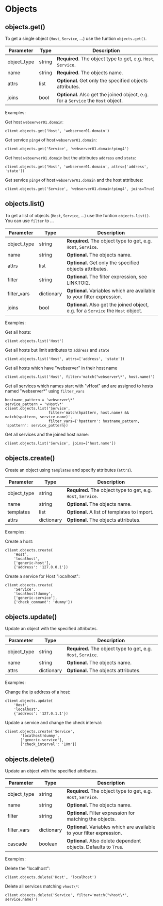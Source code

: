 # <a id="objects"></a> Objects

## <a id="objects-get"></a> objects.get()

To get a single object (`Host`, `Service`, ...) use the funtion `objects.get()`.

  Parameter      | Type      | Description
  ---------------|-----------|------------
  object\_type   | string    | **Required.** The object type to get, e.g. `Host`, `Service`.
  name           | string    | **Required.** The objects name.
  attrs          | list      | **Optional.** Get only the specified objects attributes.
  joins          | bool      | **Optional.** Also get the joined object, e.g. for a `Service` the `Host` object.

Examples:

Get host `webserver01.domain`:

    client.objects.get('Host', 'webserver01.domain')

Get service `ping4` of host `webserver01.domain`:

    client.objects.get('Service', 'webserver01.domain!ping4')

Get host `webserver01.domain` but the attributes `address` and `state`:

    client.objects.get('Host', 'webserver01.domain', attrs=['address', 'state'])

Get service `ping4` of host `webserver01.domain` and the host attributes:

    client.objects.get('Service', 'webserver01.domain!ping4', joins=True)

## <a id="objects-list"></a> objects.list()

To get a list of objects (`Host`, `Service`, ...) use the funtion `objects.list()`. You can use `filter` to ...

  Parameter     | Type       | Description
  --------------|------------|--------------
  object\_type  | string     | **Required.** The object type to get, e.g. `Host`, `Service`.
  name          | string     | **Optional.** The objects name.
  attrs         | list       | **Optional.** Get only the specified objects attributes.
  filter        | string     | **Optional.** The filter expression, see LINKTOI2.
  filter\_vars  | dictionary | **Optional.** Variables which are available to your filter expression.
  joins         | bool       | **Optional.** Also get the joined object, e.g. for a `Service` the `Host` object.

Examples:

Get all hosts:

    client.objects.list('Host')

Get all hosts but limit attributes to `address` and `state`

    client.objects.list('Host', attrs=['address', 'state'])

Get all hosts which have "webserver" in their host name

    client.objects.list('Host', filter='match("webserver\*", host.name)')

Get all services which names start with "vHost" and are assigned to hosts named "webserver\*" using `filter_vars`

    hostname_pattern = 'webserver\*'
    service_pattern = 'vHost\*'
    client.objects.list('Service',
                        filter='match(hpattern, host.name) && match(spattern, service.name)',
                        filter_vars={'hpattern': hostname_pattern, 'spattern': service_pattern})

Get all services and the joined host name:

    client.objects.list('Service', joins=['host.name'])


## <a id="objects-create"></a> objects.create()

Create an object using `templates` and specify attributes (`attrs`).

  Parameter     | Type       | Description
  --------------|------------|--------------
  object\_type  | string     | **Required.** The object type to get, e.g. `Host`, `Service`.
  name          | string     | **Optional.** The objects name.
  templates     | list       | **Optional.** A list of templates to import.
  attrs         | dictionary | **Optional.** The objects attributes.

Examples:

Create a host:

    client.objects.create(
        'Host',
        'localhost',
        ['generic-host'],
        {'address': '127.0.0.1'})

Create a service for Host "localhost":

    client.objects.create(
        'Service',
        'localhost!dummy',
        ['generic-service'],
        {'check_command': 'dummy'})


## <a id="objects-update"></a> objects.update()

Update an object with the specified attributes.

  Parameter     | Type       | Description
  --------------|------------|--------------
  object\_type  | string     | **Required.** The object type to get, e.g. `Host`, `Service`.
  name          | string     | **Optional.** The objects name.
  attrs         | dictionary | **Optional.** The objects attributes.

Examples:

Change the ip address of a host:

    client.objects.update(
        'Host',
        'localhost',
        {'address': '127.0.1.1'})

Update a service and change the check interval:

    client.objects.create('Service',
           'localhost!dummy',
           ['generic-service'],
           {'check_interval': '10m'})


## <a id="objects-delete"></a> objects.delete()

Update an object with the specified attributes.

  Parameter     | Type       | Description
  --------------|------------|--------------
  object\_type  | string     | **Required.** The object type to get, e.g. `Host`, `Service`.
  name          | string     | **Optional.** The objects name.
  filter        | string     | **Optional.** Filter expression for matching the objects.
  filter\_vars  | dictionary | **Optional.** Variables which are available to your filter expression.
  cascade       | boolean    | **Optional.** Also delete dependent objects. Defaults to `True`.

Examples:

Delete the "localhost":

    client.objects.delete('Host', 'localhost')

Delete all services matching `vhost\*`:

    client.objects.delete('Service', filter='match("vhost\*", service.name)')
